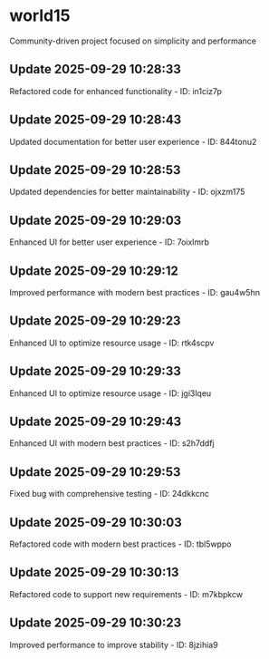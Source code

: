 # world15
Community-driven project focused on simplicity and performance

## Update 2025-09-29 10:28:33
Refactored code for enhanced functionality - ID: in1ciz7p


## Update 2025-09-29 10:28:43
Updated documentation for better user experience - ID: 844tonu2


## Update 2025-09-29 10:28:53
Updated dependencies for better maintainability - ID: ojxzm175


## Update 2025-09-29 10:29:03
Enhanced UI for better user experience - ID: 7oixlmrb


## Update 2025-09-29 10:29:12
Improved performance with modern best practices - ID: gau4w5hn


## Update 2025-09-29 10:29:23
Enhanced UI to optimize resource usage - ID: rtk4scpv


## Update 2025-09-29 10:29:33
Enhanced UI to optimize resource usage - ID: jgi3lqeu


## Update 2025-09-29 10:29:43
Enhanced UI with modern best practices - ID: s2h7ddfj


## Update 2025-09-29 10:29:53
Fixed bug with comprehensive testing - ID: 24dkkcnc


## Update 2025-09-29 10:30:03
Refactored code with modern best practices - ID: tbl5wppo


## Update 2025-09-29 10:30:13
Refactored code to support new requirements - ID: m7kbpkcw


## Update 2025-09-29 10:30:23
Improved performance to improve stability - ID: 8jzihia9

